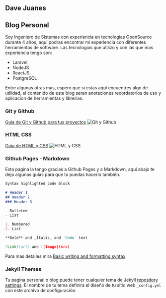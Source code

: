 ## Dave Juanes

## Blog Personal

Soy Ingeniero de Sistemas con experiencia en tecnologias OpenSource durante 4 años, aquí podras encontrar mi experiencia con diferentes herramientas de software. Las tecnologias que utilizo y con las que mas experiencia tengo son:

- Laravel
- NodeJS
- ReactJS
- PostgreSQL

Entre algunas otras mas, espero que si estas aquí encuentres algo de utilidad, el contenido de este blog seran anotaciones recordatorios de uso y aplicacion de herramientas y librerias. 

### Git y Github
[Guia de Git y Github para tus proyectos](gitgithub.md)
![Git y Github](https://pythonforundergradengineers.com/posts/git/images/git_and_github_logo.png)

### HTML CSS
[Guía de HTML y CSS](html_css.md)
![HTML y CSS](https://julioruiz.cl/media/2015/01/HTML5-CSS31-1.png)

### Github Pages - Markdown

Esta pagina la tengo gracias a Github Pages y a Markdown, aquí abajo te dejo algunas guias para que tu puedas hacerlo también.

```markdown
Syntax highlighted code block

# Header 1
## Header 2
### Header 3

- Bulleted
- List

1. Numbered
2. List

**Bold** and _Italic_ and `Code` text

[Link](url) and ![Image](src)
```

Para mas detalles mira [Basic writing and formatting syntax](https://docs.github.com/en/github/writing-on-github/getting-started-with-writing-and-formatting-on-github/basic-writing-and-formatting-syntax).

### Jekyll Themes

Tu pagina personal o blog puede tener cualquier tema de Jekyll [repository settings](https://github.com/davejuanes/davejuanes.github.io/settings/pages). El nombre de tu tema definira el diseño de tu sitio web `_config.yml` con este archivo de configuración.
